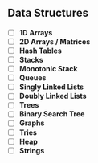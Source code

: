 ## Data Structures

- [ ] **1D Arrays**
- [ ] **2D Arrays / Matrices**
- [ ] **Hash Tables**
- [ ] **Stacks**
- [ ] **Monotonic Stack**
- [ ] **Queues**
- [ ] **Singly Linked Lists**
- [ ] **Doubly Linked Lists**
- [ ] **Trees**
- [ ] **Binary Search Tree**
- [ ] **Graphs**
- [ ] **Tries**
- [ ] **Heap**
- [ ] **Strings**
